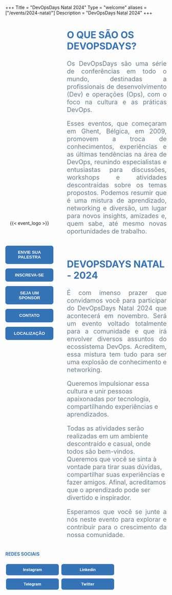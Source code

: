 +++
Title = "DevOpsDays Natal 2024"
Type = "welcome"
aliases = ["/events/2024-natal/"]
Description = "DevOpsDays Natal 2024"
+++

<!-- <div style="text-align:center;">
  {{< event_logo >}}
</div> -->

<style type="text/css">

/* Thank you Buffalo */

.mtl {
  display: flex;
  flex-direction: row;
  flex-wrap: nowrap;
  justify-content: center;
  align-items: center;
  background-color: ;
  margin: 0em;
  padding: 0em;
  gap: 3em;
  border-radius: 2px;
}
.mtl .showcase {
  text-align: center;
  flex-grow: 1;
}
.mtl .showcase img {
  max-width: 480px;
}
.mtl .showcase button {
  color: #fff;
  background-color: #3573B7;
  border: none;
  border-radius: 0.5em;
  font-weight: bold;
  padding: 1em 2em;
  width: 100%;
}

.showcase button:hover {
  background-color: #063970;
}

.showcase button:link,
.showcase button:hover,
.showcase button:active {
  color: white;
  text-decoration: underline;
}

.mtl .sidebar {
  flex-grow: 3;
  min-width: 200px;
  border-radius: 0.5em;
  color: #6A7E8D;
  font-size: 1.4em;
}
.mtl .sidebar h2 {
  margin-top: 1em;
  font-size: 1.5em;
}
.mtl .sidebar h2:not(:nth-of-type(1)) {
  font-size: 1.5em;
  margin-top: 1em;
}
@media only screen and (max-width: 760px) {
  .mtl {
    flex-direction: column;
    margin: 0;
  }
  .mtl .showcase img {
    margin: 0;
    max-width: 350px;
  }
}

/* Thank you New York City */

a.jssocials-share-link, a.event-cta-button {
  background-color: #81a4c1;
}

.welcome-page-date {
  color: #FFFFFF;
  font-weight: 700;
}

.social-button {
  background-color: #3573B7;
  color: #fff;
  padding: 10px 20px;
  text-align: center;
  text-decoration: none;
  display: inline-block;
  font-size: 12px;
  font-weight: bold;
  margin: 5px 2px;
  cursor: pointer;
  border: none;
  border-radius: 0.5em;
  width: 125px; /* Largura fixa */
}

.social-button:hover {
  background-color: #063970;
}

/* Remove a cor azul padrão ao passar o mouse */
.social-button:link,
.social-button:visited,
.social-button:hover,
.social-button:active {
  color: white;
}

</style>

<div class="mtl">

<div class="showcase">
{{< event_logo >}}

<br><br>
<p></p>
<p><a href="https://talks.devopsdays.org/devopsdays-natal-2024/cfp" target="_blank"><button>ENVIE SUA PALESTRA</button></a></p>
<p><a href="" onclick="alert('EM BREVE!'); return false"><button>INSCREVA-SE</button></a></p>
<p><a href="../sponsor/"><button>SEJA UM SPONSOR</button></a></p>
<p><a href="/events/2024-natal/contact/"><button>CONTATO</button></a></p>
<p><a href="https://www.google.com/maps/place/Av.+Lima+e+Silva,+76+-+Lagoa+Nova,+Natal+-+RN,+59062-300/@-5.8249496,-35.214159,17z/data=!3m1!4b1!4m6!3m5!1s0x7b2ff8ba9b2634f:0x60f17ef1283a13a2!8m2!3d-5.8249496!4d-35.2115841!16s%2Fg%2F11b8v5zz50?entry=ttu" target="_blank"><button type="button">LOCALIZAÇÃO</button></a></p>
</div>

<div class="sidebar">
<h2 style ="color:#3573B7"> O QUE SÃO OS DEVOPSDAYS?</h2>
<p align="justify">
Os DevOpsDays são uma série de conferências em todo o mundo, destinadas a profissionais de desenvolvimento (Dev) e operações (Ops), com o foco na cultura e as práticas DevOps.
</p>

<p align="justify">
Esses eventos, que começaram em Ghent, Bélgica, em 2009, promovem a troca de conhecimentos, experiências e as últimas tendências na área de DevOps, reunindo especialistas e entusiastas para discussões, workshops e atividades descontraídas sobre os temas propostos. Podemos resumir que é uma mistura de aprendizado, networking e diversão, um lugar para novos insights, amizades e, quem sabe, até mesmo novas oportunidades de trabalho.
</p>

<br>
<h2 style ="color:#3573B7"> DEVOPSDAYS NATAL - 2024</h2>
<p align="justify">
É com imenso prazer que convidamos você para participar do DevOpsDays Natal 2024 que acontecerá em novembro. Será um evento voltado totalmente para a comunidade e que irá envolver diversos assuntos do ecossistema DevOps. Acreditem, essa mistura tem tudo para ser uma explosão de conhecimento e networking.

Queremos impulsionar essa cultura e unir pessoas apaixonadas por tecnologia, compartilhando experiências e aprendizados.

Todas as atividades serão realizadas em um ambiente descontraído e casual, onde todos são bem-vindos. Queremos que você se sinta à vontade para tirar suas dúvidas, compartilhar suas experiências e fazer amigos. Afinal, acreditamos que o aprendizado pode ser divertido e inspirador.
</p>

<p align="justify">
Esperamos que você se junte a nós neste evento para explorar e contribuir para o crescimento da nossa comunidade.
</p>
</div>
</div>

<div class="showcase">
  <h4 style ="color:#3573B7"> <strong> REDES SOCIAIS </strong></h4>
  <a class="social-button" href='https://www.instagram.com/devopsdaysnatal/' target="_blank"><i class="fa fa-instagram fa-fw"></i> Instagram </a>
  <a class="social-button" href='https://www.linkedin.com/company/devopsdaysnatal/' target="_blank"><i class="fa fa-linkedin fa-fw"></i> Linkedin </a>
  <a class="social-button" href='https://t.me/+g8_UwK9oRIk2MWZh' target="_blank"><i class="fa fa-telegram fa-fw"></i> Telegram </a>
  <a class="social-button" href='https://twitter.com/devopsdaysnatal/' target="_blank"><i class="fa fa-twitter fa-fw "></i> Twitter </a>
</div>

<br>

<!-- <div class = "row">
  <div class = "col-md-2">
    <strong>Data</strong>
  </div>
  <div class = "col-md-8">
    {{< event_start >}}
  </div>
</div> -->

<!-- <div class = "row">
  <div class = "col-md-2">
    <strong>Location</strong>
  </div>
  <div class = "col-md-8">
    {{< event_location >}}
  </div>
</div> -->

<!-- <div class = "row">
  <div class = "col-md-2">
    <strong>Register</strong>
  </div>
  <div class = "col-md-8">
    {{< event_link page="registration" text="Register to attend the conference!" >}}
  </div>
</div> -->

<!-- <div class = "row">
  <div class = "col-md-2">
    <strong>Propose</strong>
  </div>
  <div class = "col-md-8">
    {{< event_link page="propose" text="Propose a talk!" >}}
  </div>
</div> -->

<!-- <div class = "row">
  <div class = "col-md-2">
    <strong>Program</strong>
  </div>
  <div class = "col-md-8">
    View the {{< event_link page="program" text="program." >}}
  </div>
</div> -->

<!-- <div class = "row">
  <div class = "col-md-2">
    <strong>Speakers</strong>
  </div>
  <div class = "col-md-8">
    Check out the {{< event_link page="speakers" text="speakers!" >}}
  </div>
</div> -->

<!-- <div class = "row">
  <div class = "col-md-2">
    <strong>Patrocinadores</strong>
  </div>
  <div class = "col-md-8">
    {{< event_link page="sponsor" text="Sponsor the conference!" >}}
  </div>
</div>

<div class = "row">
  <div class = "col-md-2">
    <strong>Contato</strong>
  </div>
  <div class = "col-md-8">
    {{< event_link page="contact" text="Get in touch with the organizers" >}}
  </div>
</div> -->

<!-- Uncomment if you added your city twitter name -->

<!-- {{< event_twitter >}} -->
